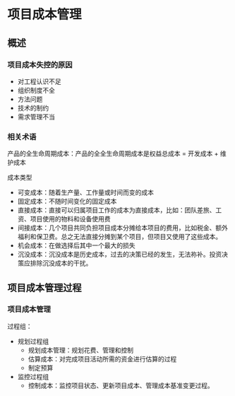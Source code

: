 # 项目成本管理

## 概述

### 项目成本失控的原因

- 对工程认识不足
- 组织制度不全
- 方法问题
- 技术的制约
- 需求管理不当

### 相关术语

产品的全生命周期成本：产品的全全生命周期成本是权益总成本 = 开发成本 + 维护成本

成本类型

- 可变成本：随着生产量、工作量或时间而变的成本
- 固定成本：不随时间变化的固定成本
- 直接成本：直接可以归属项目工作的成本为直接成本，比如：团队差旅、工资、项目使用的物料和设备使用费
- 间接成本：几个项目共同负担项目成本分摊给本项目的费用，比如税金、额外福利和保卫费。总之无法直接分摊到某个项目，但项目又使用了这些成本。
- 机会成本：在做选择后其中一个最大的损失
- 沉没成本：沉没成本是历史成本，过去的决策已经的发生，无法祢补。投资决策应排除沉没成本的干扰。

## 项目成本管理过程

### 项目成本管理

过程组：

- 规划过程组
  - 规划成本管理：规划花费、管理和控制
  - 估算成本：对完成项目活动所需的资金进行估算的过程
  - 制定预算
- 监控过程组
  - 控制成本：监控项目状态、更新项目成本、管理成本基准变更过程。
